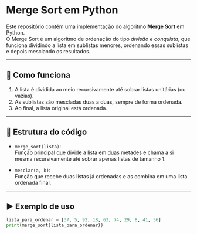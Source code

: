 # Merge Sort em Python

Este repositório contém uma implementação do algoritmo **Merge Sort** em Python.  
O Merge Sort é um algoritmo de ordenação do tipo *divisão e conquista*, que funciona dividindo a lista em sublistas menores, ordenando essas sublistas e depois mesclando os resultados.

---

## 🚀 Como funciona
1. A lista é dividida ao meio recursivamente até sobrar listas unitárias (ou vazias).
2. As sublistas são mescladas duas a duas, sempre de forma ordenada.
3. Ao final, a lista original está ordenada.

---

## 📂 Estrutura do código
- `merge_sort(lista)`:  
  Função principal que divide a lista em duas metades e chama a si mesma recursivamente até sobrar apenas listas de tamanho 1.

- `mesclar(a, b)`:  
  Função que recebe duas listas já ordenadas e as combina em uma lista ordenada final.

---

## ▶️ Exemplo de uso
```python
lista_para_ordenar = [37, 5, 92, 18, 63, 74, 29, 8, 41, 56]
print(merge_sort(lista_para_ordenar))
